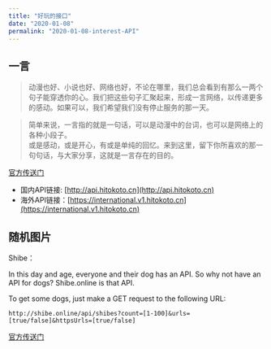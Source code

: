 ```yaml
---
title: "好玩的接口"
date: "2020-01-08"
permalink: "2020-01-08-interest-API"
---
```


## 一言

> 动漫也好、小说也好、网络也好，不论在哪里，我们总会看到有那么一两个句子能穿透你的心。我们把这些句子汇聚起来，形成一言网络，以传递更多的感动。如果可以，我们希望我们没有停止服务的那一天。

>简单来说，一言指的就是一句话，可以是动漫中的台词，也可以是网络上的各种小段子。<br>
>或是感动，或是开心，有或是单纯的回忆。来到这里，留下你所喜欢的那一句句话，与大家分享，这就是一言存在的目的。

[官方传送门](https://hitokoto.cn/api)

- 国内API链接: [http://api.hitokoto.cn](http://api.hitokoto.cn)
- 海外API链接：[https://international.v1.hitokoto.cn](https://international.v1.hitokoto.cn)

## 随机图片

Shibe：

In this day and age, everyone and their dog has an API. So why not have an API for dogs? Shibe.online is that API.

To get some dogs, just make a GET request to the following URL:

```http
http://shibe.online/api/shibes?count=[1-100]&urls=[true/false]&httpsUrls=[true/false]
```

[官方传送门](https://shibe.online/)